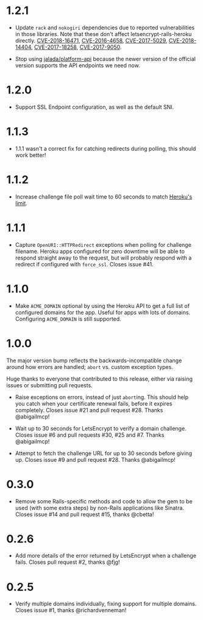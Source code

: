 # 1.2.1

 - Update `rack` and `nokogiri` dependencies due to reported vulnerabilities
   in those libraries. Note that these don't affect letsencrypt-rails-heroku
   directly.
   [CVE-2018-16471](https://nvd.nist.gov/vuln/detail/CVE-2018-16471),
   [CVE-2016-4658](https://nvd.nist.gov/vuln/detail/CVE-2016-4658),
   [CVE-2017-5029](https://nvd.nist.gov/vuln/detail/CVE-2017-5029),
   [CVE-2018-14404](https://nvd.nist.gov/vuln/detail/CVE-2018-14404),
   [CVE-2017-18258](https://nvd.nist.gov/vuln/detail/CVE-2017-18258),
   [CVE-2017-9050](https://nvd.nist.gov/vuln/detail/CVE-2017-9050).

 - Stop using [jalada/platform-api](https://github.com/jalada/platform-api) 
   because the newer version of the official version supports the API endpoints
   we need now.

# 1.2.0

 - Support SSL Endpoint configuration, as well as the default SNI.

# 1.1.3

 - 1.1.1 wasn't a correct fix for catching redirects during polling, this
   should work better!

# 1.1.2

 - Increase challenge file poll wait time to 60 seconds to match
   [Heroku's limit](https://devcenter.heroku.com/articles/limits).

# 1.1.1

 - Capture `OpenURI::HTTPRedirect` exceptions when polling for challenge
   filename. Heroku apps configured for zero downtime will be able to respond
   straight away to the request, but will probably respond with a redirect if
   configured with `force_ssl`. Closes issue #41.

# 1.1.0

 - Make `ACME_DOMAIN` optional by using the Heroku API to get a full list of
   configured domains for the app. Useful for apps with lots of domains.
   Configuring `ACME_DOMAIN` is still supported.

# 1.0.0

The major version bump reflects the backwards-incompatible change around how
errors are handled; `abort` vs. custom exception types.

Huge thanks to everyone that contributed to this release, either via raising
issues or submitting pull requests.

 - Raise exceptions on errors, instead of just `abort`ing. This should help
   you catch when your certificate renewal fails, before it expires completely.
   Closes issue #21 and pull request #28. Thanks @abigailmcp!

 - Wait up to 30 seconds for LetsEncrypt to verify a domain challenge. Closes
   issue #6 and pull requests #30, #25 and #7. Thanks @abigailmcp!

 - Attempt to fetch the challenge URL for up to 30 seconds before giving up.
   Closes issue #9 and pull request #28. Thanks @abigailmcp!

# 0.3.0

 - Remove some Rails-specific methods and code to allow the gem to be used
   (with some extra steps) by non-Rails applications like Sinatra. Closes issue
   #14 and pull request #15, thanks @cbetta!

# 0.2.6

 - Add more details of the error returned by LetsEncrypt when a challenge fails.
   Closes pull request #2, thanks @fjg!

# 0.2.5

 - Verify multiple domains individually, fixing support for multiple domains.
   Closes issue #1, thanks @richardvenneman!
